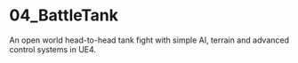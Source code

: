 # 04_BattleTank
An open world head-to-head tank fight with simple AI, terrain and advanced control systems in UE4.
